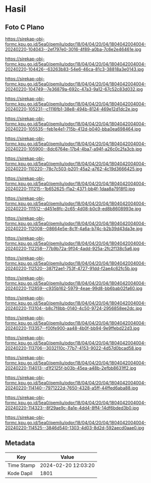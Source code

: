 # Hasil

## Foto C Plano

https://sirekap-obj-formc.kpu.go.id/5ea0/pemilu/pdpr/18/04/04/20/04/1804042004004-20240220-104043--2ef797e0-3016-4f89-a0ba-7c6e2e46461e.jpg

https://sirekap-obj-formc.kpu.go.id/5ea0/pemilu/pdpr/18/04/04/20/04/1804042004004-20240220-104426--63263b83-54e6-46ca-81c3-38818a3e0143.jpg

https://sirekap-obj-formc.kpu.go.id/5ea0/pemilu/pdpr/18/04/04/20/04/1804042004004-20240220-104749--7e36879a-692c-47a3-9a12-67c52c83d032.jpg

https://sirekap-obj-formc.kpu.go.id/5ea0/pemilu/pdpr/18/04/04/20/04/1804042004004-20240220-105231--c1116fb1-38e8-494b-8124-469e12d1dc2e.jpg

https://sirekap-obj-formc.kpu.go.id/5ea0/pemilu/pdpr/18/04/04/20/04/1804042004004-20240220-105535--feb1e4e1-715b-412d-b040-bba0ea698464.jpg

https://sirekap-obj-formc.kpu.go.id/5ea0/pemilu/pdpr/18/04/04/20/04/1804042004004-20240220-105900--8dc6764e-17b4-4ba7-a94f-a26c0c2fa3cb.jpg

https://sirekap-obj-formc.kpu.go.id/5ea0/pemilu/pdpr/18/04/04/20/04/1804042004004-20240220-110220--78c7c503-b201-45a2-a762-4c19d3666425.jpg

https://sirekap-obj-formc.kpu.go.id/5ea0/pemilu/pdpr/18/04/04/20/04/1804042004004-20240220-111215--1b652625-f1a2-4371-bb4f-1daa8a7918f0.jpg

https://sirekap-obj-formc.kpu.go.id/5ea0/pemilu/pdpr/18/04/04/20/04/1804042004004-20240220-111512--d451e8fc-2c65-4d08-b0c9-ed8b8608993e.jpg

https://sirekap-obj-formc.kpu.go.id/5ea0/pemilu/pdpr/18/04/04/20/04/1804042004004-20240220-112008--08664e5e-8c1f-4a6a-b74c-b2b39d43da3e.jpg

https://sirekap-obj-formc.kpu.go.id/5ea0/pemilu/pdpr/18/04/04/20/04/1804042004004-20240220-112258--77b9b72a-9f04-4add-925a-2fc2f138c5a6.jpg

https://sirekap-obj-formc.kpu.go.id/5ea0/pemilu/pdpr/18/04/04/20/04/1804042004004-20240220-112520--387f2ae1-753f-4727-91dd-f2ae4c62fc5b.jpg

https://sirekap-obj-formc.kpu.go.id/5ea0/pemilu/pdpr/18/04/04/20/04/1804042004004-20240220-112859--c935b162-5979-4eae-99d8-bb6bab02fa60.jpg

https://sirekap-obj-formc.kpu.go.id/5ea0/pemilu/pdpr/18/04/04/20/04/1804042004004-20240220-113104--b8c7f8bb-0140-4c50-9724-2956858ee2dc.jpg

https://sirekap-obj-formc.kpu.go.id/5ea0/pemilu/pdpr/18/04/04/20/04/1804042004004-20240220-113357--f00fe900-aa48-4b0f-bb94-9e9ffebd22d3.jpg

https://sirekap-obj-formc.kpu.go.id/5ea0/pemilu/pdpr/18/04/04/20/04/1804042004004-20240220-113706--3032110c-77b7-4153-9022-4d57d0bcad58.jpg

https://sirekap-obj-formc.kpu.go.id/5ea0/pemilu/pdpr/18/04/04/20/04/1804042004004-20240220-114013--d1f2125f-b03b-45ea-a48b-2efbb8631ff2.jpg

https://sirekap-obj-formc.kpu.go.id/5ea0/pemilu/pdpr/18/04/04/20/04/1804042004004-20240220-114140--7971222d-7650-4328-a5ff-44ffed6aba88.jpg

https://sirekap-obj-formc.kpu.go.id/5ea0/pemilu/pdpr/18/04/04/20/04/1804042004004-20240220-114323--8f29ae9c-8a1e-4dd4-8ff4-14df6bded3b0.jpg

https://sirekap-obj-formc.kpu.go.id/5ea0/pemilu/pdpr/18/04/04/20/04/1804042004004-20240220-114525--3846d540-1303-4d03-8d2d-592aecd0aae0.jpg


## Metadata

| Key        | Value               |
| ---------- | ------------------- |
| Time Stamp | 2024-02-20 12:03:20 |
| Kode Dapil | 1801                |



